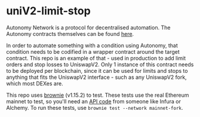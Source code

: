 # uniV2-limit-stop
Autonomy Network is a protocol for decentralised automation. The Autonomy contracts themselves can be found [here](https://github.com/Autonomy-Network/autonomy-contracts).

In order to automate something with a condition using Autonomy, that condition needs to be codified in a wrapper contract around the target contract. This repo is an example of that - used in production to add limit orders and stop losses to UniswapV2. Only 1 instance of this contract needs to be deployed per blockchain, since it can be used for limits and stops to anything that fits the UniswapV2 interface - such as any UniswapV2 fork, which most DEXes are.

This repo uses [brownie](https://github.com/eth-brownie/brownie) (v1.15.2) to test. These tests use the real Ethereum mainnet to test, so you'll need an [API code](https://eth-brownie.readthedocs.io/en/stable/network-management.html#running-your-own-node) from someone like Infura or Alchemy. To run these tests, use `brownie test --network mainnet-fork`.
